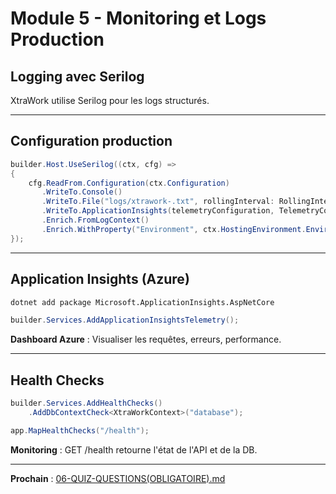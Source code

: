 # Module 5 - Monitoring et Logs Production

## Logging avec Serilog

XtraWork utilise Serilog pour les logs structurés.

---

## Configuration production

```csharp
builder.Host.UseSerilog((ctx, cfg) =>
{
    cfg.ReadFrom.Configuration(ctx.Configuration)
       .WriteTo.Console()
       .WriteTo.File("logs/xtrawork-.txt", rollingInterval: RollingInterval.Day)
       .WriteTo.ApplicationInsights(telemetryConfiguration, TelemetryConverter.Traces)
       .Enrich.FromLogContext()
       .Enrich.WithProperty("Environment", ctx.HostingEnvironment.EnvironmentName);
});
```

---

## Application Insights (Azure)

```bash
dotnet add package Microsoft.ApplicationInsights.AspNetCore
```

```csharp
builder.Services.AddApplicationInsightsTelemetry();
```

**Dashboard Azure** : Visualiser les requêtes, erreurs, performance.

---

## Health Checks

```csharp
builder.Services.AddHealthChecks()
    .AddDbContextCheck<XtraWorkContext>("database");

app.MapHealthChecks("/health");
```

**Monitoring** : GET /health retourne l'état de l'API et de la DB.

---

**Prochain** : [06-QUIZ-QUESTIONS(OBLIGATOIRE).md](./06-QUIZ-QUESTIONS(OBLIGATOIRE).md)

